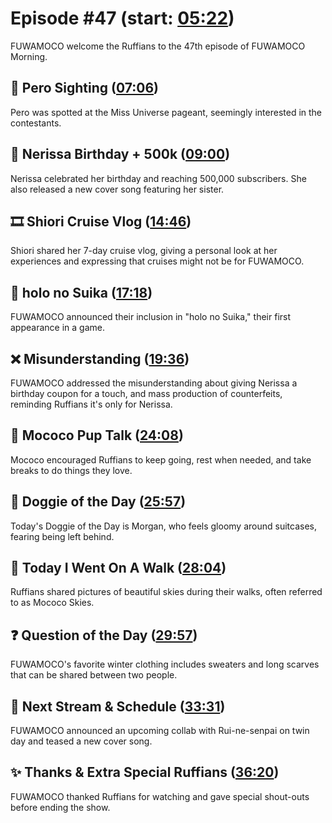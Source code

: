 # Episode #47 (start: [05:22](https://youtu.be/duICxeTSRJo?t=05m22s))

FUWAMOCO welcome the Ruffians to the 47th episode of FUWAMOCO Morning.

## 👀 Pero Sighting ([07:06](https://youtu.be/duICxeTSRJo?t=07m06s))

Pero was spotted at the Miss Universe pageant, seemingly interested in the contestants.

## 🎂 Nerissa Birthday + 500k ([09:00](https://youtu.be/duICxeTSRJo?t=09m00s))

Nerissa celebrated her birthday and reaching 500,000 subscribers. She also released a new cover song featuring her sister.

## 🎞️ Shiori Cruise Vlog ([14:46](https://youtu.be/duICxeTSRJo?t=14m46s))

Shiori shared her 7-day cruise vlog, giving a personal look at her experiences and expressing that cruises might not be for FUWAMOCO.

## 🍉 holo no Suika ([17:18](https://youtu.be/duICxeTSRJo?t=17m18s))

FUWAMOCO announced their inclusion in "holo no Suika," their first appearance in a game.

## ❌ Misunderstanding ([19:36](https://youtu.be/duICxeTSRJo?t=19m36s))

FUWAMOCO addressed the misunderstanding about giving Nerissa a birthday coupon for a touch, and mass production of counterfeits, reminding Ruffians it's only for Nerissa.

## 📣 Mococo Pup Talk ([24:08](https://youtu.be/duICxeTSRJo?t=24m08s))

Mococo encouraged Ruffians to keep going, rest when needed, and take breaks to do things they love.

## 🐶 Doggie of the Day ([25:57](https://youtu.be/duICxeTSRJo?t=25m57s))

Today's Doggie of the Day is Morgan, who feels gloomy around suitcases, fearing being left behind.

## 🚶 Today I Went On A Walk ([28:04](https://youtu.be/duICxeTSRJo?t=28m04s))

Ruffians shared pictures of beautiful skies during their walks, often referred to as Mococo Skies.

## ❓ Question of the Day ([29:57](https://youtu.be/duICxeTSRJo?t=29m57s))

FUWAMOCO's favorite winter clothing includes sweaters and long scarves that can be shared between two people.

## 📅 Next Stream & Schedule ([33:31](https://youtu.be/duICxeTSRJo?t=33m31s))

FUWAMOCO announced an upcoming collab with Rui-ne-senpai on twin day and teased a new cover song.

## ✨ Thanks & Extra Special Ruffians ([36:20](https://youtu.be/duICxeTSRJo?t=36m20s))

FUWAMOCO thanked Ruffians for watching and gave special shout-outs before ending the show.
